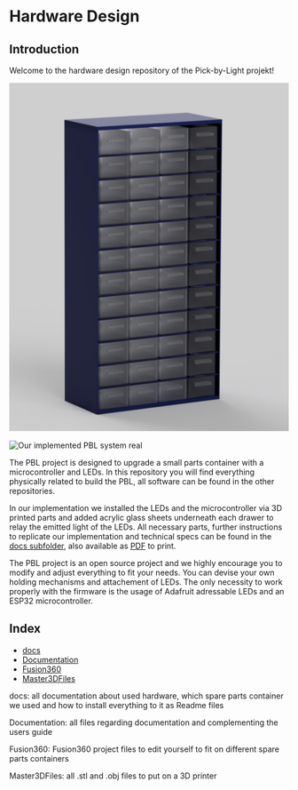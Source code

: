 # Hardware Design

## Introduction

Welcome to the hardware design repository of the Pick-by-Light projekt!

![Our implemented PBL system render](Documentation/Users%20Guide/Render/container.png)

![Our implemented PBL system real](Documentation/Users%20Guide/pictures/PBLDemoGif.gif)

The PBL project is designed to upgrade a small parts container with a microcontroller and LEDs.
In this repository you will find everything physically related to build the PBL, all software can be found in the other repositories.

In our implementation we installed the LEDs and the microcontroller via 3D printed parts and added acrylic glass sheets underneath each drawer to relay the emitted light of the LEDs. All necessary parts, further instructions to replicate our implementation and technical specs can be found in the [docs subfolder][docslink], also available as [PDF][UserGuidePDF] to print.

The PBL project is an open source project and we highly encourage you to modify and adjust everything to fit your needs. You can devise your own holding mechanisms and attachement of LEDs. The only necessity to work properly with the firmware is the usage of Adafruit adressable LEDs and an ESP32 microcontroller.

## Index

* [docs][docslink]
* [Documentation][documentationlink]
* [Fusion360][fusionlink]
* [Master3DFiles][3dlink]

docs: all documentation about used hardware, which spare parts container we used and how to install everything to it as Readme files

Documentation: all files regarding documentation and complementing the users guide

Fusion360: Fusion360 project files to edit yourself to fit on different spare parts containers

Master3DFiles: all .stl and .obj files to put on a 3D printer


[docslink]:docs
[documentationlink]:Documentation
[fusionlink]:Fusion360
[3dlink]:Master3DFiles
[UserGuidePDF]:Documentation/PBL%20Users%20Guide.pdf